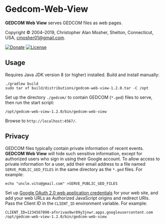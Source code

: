 # Gedcom-Web-View

**GEDCOM Web View** serves GEDCOM files as web pages.


Copyright © 2004–2019, Christopher Alan Mosher, Shelton, Connecticut, USA, <cmosher01@gmail.com>.

[![Donate](https://img.shields.io/badge/Donate-PayPal-green.svg)](https://www.paypal.com/cgi-bin/webscr?cmd=_s-xclick&hosted_button_id=CVSSQ2BWDCKQ2)
[![License](https://img.shields.io/github/license/cmosher01/Gedcom-Lib.svg)](https://www.gnu.org/licenses/gpl.html)

## Usage

Requires Java JDK version 8 (or higher) installed. Build and install manually:

```shell script
./gradlew build
sudo tar xf build/distributions/gedcom-web-view-1.2.0.tar -C /opt
```

Set up the directory `./gedcom/` to contain GEDCOM (`*.ged`) files to serve, then run the start script:

```shell script
/opt/gedcom-web-view-1.2.0/bin/gedcom-web-view
```

Browse to `http://localhost:4567/`.

## Privacy

GEDCOM files typically contain private information of recent events. **GEDCOM Web View** will hide such sensitive information,
except for authorized users who sign in using their Google account. To allow access to private information for a user,
add their email address to a file named `SERVE_PUBLIC_GED_FILES` in the same directory as the `*.ged` files. For example: 

```shell script
echo "uncle.vito@gmail.com" >SERVE_PUBLIC_GED_FILES
```

Set up [Google OAuth 2.0 web application credentials](https://console.developers.google.com/apis/credentials)
for your web site, and add your web URLs as Authorized JavaScript origins and redirect URIs. Pass the Client
ID in the `CLIENT_ID` environment variable. For example:

```shell script
CLIENT_ID=1234567890-afnrivao9wr89y3jnwr.apps.googleusercontent.com /opt/gedcom-web-view-1.2.0/bin/gedcom-web-view
```

